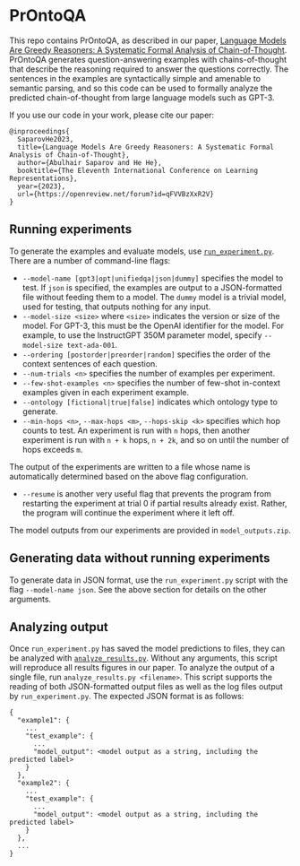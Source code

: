 # PrOntoQA
This repo contains PrOntoQA, as described in our paper, [Language Models Are Greedy Reasoners: A Systematic Formal Analysis of Chain-of-Thought](https://arxiv.org/pdf/2210.01240.pdf). PrOntoQA generates question-answering examples with chains-of-thought that describe the reasoning required to answer the questions correctly. The sentences in the examples are syntactically simple and amenable to semantic parsing, and so this code can be used to formally analyze the predicted chain-of-thought from large language models such as GPT-3.

If you use our code in your work, please cite our paper:
```
@inproceedings{
  SaparovHe2023,
  title={Language Models Are Greedy Reasoners: A Systematic Formal Analysis of Chain-of-Thought},
  author={Abulhair Saparov and He He},
  booktitle={The Eleventh International Conference on Learning Representations},
  year={2023},
  url={https://openreview.net/forum?id=qFVVBzXxR2V}
}
```

## Running experiments
To generate the examples and evaluate models, use [`run_experiment.py`](run_experiment.py). There are a number of command-line flags:
 - `--model-name [gpt3|opt|unifiedqa|json|dummy]` specifies the model to test. If `json` is specified, the examples are output to a JSON-formatted file without feeding them to a model. The `dummy` model is a trivial model, used for testing, that outputs nothing for any input.
 - `--model-size <size>` where `<size>` indicates the version or size of the model. For GPT-3, this must be the OpenAI identifier for the model. For example, to use the InstructGPT 350M parameter model, specify `--model-size text-ada-001`.
 - `--ordering [postorder|preorder|random]` specifies the order of the context sentences of each question.
 - `--num-trials <n>` specifies the number of examples per experiment.
 - `--few-shot-examples <n>` specifies the number of few-shot in-context examples given in each experiment example.
 - `--ontology [fictional|true|false]` indicates which ontology type to generate.
 - `--min-hops <n>`, `--max-hops <m>`, `--hops-skip <k>` specifies which hop counts to test. An experiment is run with `n` hops, then another experiment is run with `n + k` hops, `n + 2k`, and so on until the number of hops exceeds `m`.

The output of the experiments are written to a file whose name is automatically determined based on the above flag configuration.
 - `--resume` is another very useful flag that prevents the program from restarting the experiment at trial 0 if partial results already exist. Rather, the program will continue the experiment where it left off.

The model outputs from our experiments are provided in `model_outputs.zip`.

## Generating data without running experiments

To generate data in JSON format, use the `run_experiment.py` script with the flag `--model-name json`. See the above section for details on the other arguments.

## Analyzing output
Once `run_experiment.py` has saved the model predictions to files, they can be analyzed with [`analyze_results.py`](analyze_results.py). Without any arguments, this script will reproduce all results figures in our paper. To analyze the output of a single file, run `analyze_results.py <filename>`. This script supports the reading of both JSON-formatted output files as well as the log files output by `run_experiment.py`. The expected JSON format is as follows:
```
{
  "example1": {
    ...
    "test_example": {
      ...
      "model_output": <model output as a string, including the predicted label>
    }
  },
  "example2": {
    ...
    "test_example": {
      ...
      "model_output": <model output as a string, including the predicted label>
    }
  },
  ...
}
```
